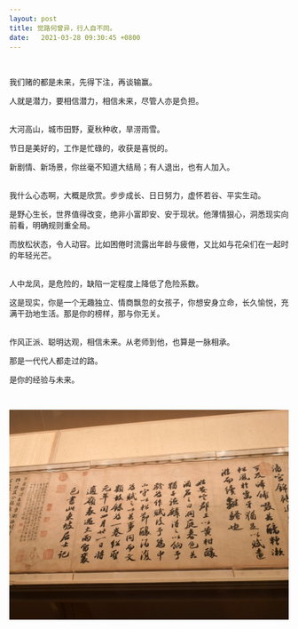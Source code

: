 ```yaml
---
layout: post
title: 觉路何曾异，行人自不同。
date:   2021-03-28 09:30:45 +0800
---
```

<br />

我们赌的都是未来，先得下注，再谈输赢。

人就是潜力，要相信潜力，相信未来，尽管人亦是负担。
<br />
<br />

大河高山，城市田野，夏秋种收，旱涝雨雪。

节日是美好的，工作是忙碌的，收获是喜悦的。

新剧情、新场景，你丝毫不知道大结局；有人退出，也有人加入。
<br />
<br />

我什么心态啊，大概是欣赏。步步成长、日日努力，虚怀若谷、平实生动。

是野心生长，世界值得改变，绝非小富即安、安于现状。他薄情狠心，洞悉现实向前看，明确规则重全局。

而放松状态，令人动容。比如困倦时流露出年龄与疲倦，又比如与花朵们在一起时的年轻光芒。
<br />
<br />

人中龙凤，是危险的，缺陷一定程度上降低了危险系数。

这是现实，你是一个无趣独立、情商飘忽的女孩子，你想安身立命，长久愉悦，充满干劲地生活。那是你的榜样，那与你无关。
<br />
<br />

作风正派、聪明达观，相信未来。从老师到他，也算是一脉相承。

那是一代代人都走过的路。

是你的经验与未来。

<br />

![Sushi](/images/Sushi.jpg)

